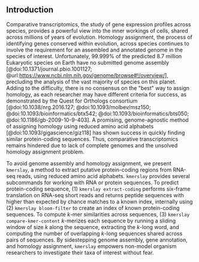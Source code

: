 ## Introduction

Comparative transcriptomics, the study of gene expression profiles across species, provides a powerful view into the inner workings of cells, shared across millions of years of evolution.
Homology assignment, the process of identifying genes conserved within evolution, across species continues to involve the requirement for an assembled and annotated genome in the species of interest.
Unfortunately, 99.999% of the predicted 8.7 million Eukaryotic species on Earth have no submitted genome assembly [@doi:10.1371/journal.pbio.1001127; @url:https://www.ncbi.nlm.nih.gov/genome/browse#!/overview/], precluding the analysis of the vast majority of species on this planet.
Adding to the difficulty, there is no consensus on the "best" way to assign homology, as each researcher may have different criteria for success, as demonstrated by the Quest for Orthologs consortium [@doi:10.1038/nrg.2016.127;  @doi:10.1093/molbev/msz150; @doi:10.1093/bioinformatics/btx542; @doi:10.1093/bioinformatics/bts050; @doi:10.1186/gb-2009-10-9-403].
A promising, genome-agnostic method of assigning homology using reduced amino acid alphabets [@doi:10.1093/gigascience/giz118] has shown success in quickly finding similar protein-coding sequences.
Thus, comparative transcriptomics remains hindered due to lack of complete genomes and the unsolved homology assignment problem.

To avoid genome assembly and homology assignment, we present `kmerslay`, a method to extract putative protein-coding regions from RNA-seq reads, using reduced amino acid alphabets. `kmerslay` provides several subcommands for working with RNA or protein sequences. To predict protein-coding sequence, (1) `kmerslay extract-coding` performs six-frame translation on RNA-seq short reads and returns peptide sequences with higher than expected by chance matches to a known index, internally using (2) `kmerslay bloom-filter` to create an index of known protein-coding sequences. To compute $k$-mer similarities across sequences, (3) `kmerslay compare-kmer-content` $k$-merizes each sequence by running a sliding window of size $k$ along the sequence, extracting the $k$-long word, and computing the number of overlapping $k$-long sequences shared across pairs of sequences.
By sidestepping genome assembly, gene annotation, and homology assignment, `kmerslay` empowers non-model organism researchers to investigate their taxa of interest without fear.
